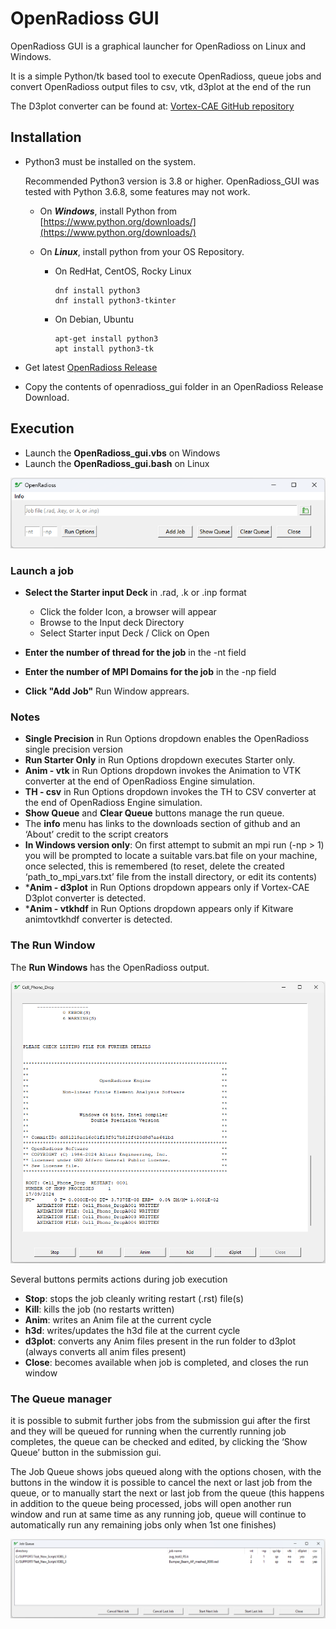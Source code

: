 # OpenRadioss GUI

OpenRadioss GUI is a graphical launcher for OpenRadioss on Linux and Windows.

It is a simple Python/tk based tool to execute OpenRadioss, queue jobs and convert OpenRadioss output files to csv, vtk, d3plot at the end of the run

The D3plot converter can be found at: [Vortex-CAE GitHub repository](https://github.com/Vortex-CAE/Vortex-Radioss)

## Installation

* Python3 must be installed on the system.

  Recommended Python3 version is 3.8 or higher.
  OpenRadioss_GUI was tested with Python 3.6.8, some features may not work.

  * On ***Windows***, install Python from [https://www.python.org/downloads/](https://www.python.org/downloads/)
  * On ***Linux***, install python from your OS Repository.

    * On RedHat, CentOS, Rocky Linux

          dnf install python3
          dnf install python3-tkinter

    * On Debian, Ubuntu

          apt-get install python3
          apt install python3-tk

* Get latest [OpenRadioss Release](https://github.com/OpenRadioss/OpenRadioss/releases)

* Copy the contents of openradioss_gui folder in an OpenRadioss Release Download.

## Execution

* Launch the **OpenRadioss_gui.vbs** on Windows
* Launch the **OpenRadioss_gui.bash** on Linux

![image](./icon/OpenRadioss_gui.png)

### Launch a job

* **Select the Starter input Deck** in .rad, .k or .inp format

  * Click the folder Icon, a browser will appear
  * Browse to the Input deck Directory
  * Select Starter input Deck / Click on Open

* **Enter the number of thread for the job** in the -nt field
* **Enter the number of MPI Domains for the job** in the -np field
* **Click "Add Job"** Run Window apprears.

### Notes

* **Single Precision**  in Run Options dropdown enables the OpenRadioss single precision version
* **Run Starter Only** in Run Options dropdown executes Starter only.
* **Anim - vtk** in Run Options dropdown invokes the Animation to VTK converter at the end of OpenRadioss Engine simulation.
* **TH - csv** in Run Options dropdown invokes the TH to CSV converter at the end of OpenRadioss Engine simulation.
* **Show Queue** and **Clear Queue** buttons manage the run queue.
* The **info** menu has links to the downloads section of github and an ‘About’ credit to the script creators
* **In Windows version only**: On first attempt to submit an mpi run (-np > 1) you will be prompted to locate a suitable vars.bat file on your machine, once selected, this is remembered (to reset, delete the created ‘path_to_mpi_vars.txt’ file from the install directory, or edit its contents)
* ***Anim - d3plot** in Run Options dropdown appears only if Vortex-CAE D3plot converter is detected.
* ***Anim - vtkhdf** in Run Options dropdown appears only if Kitware animtovtkhdf converter is detected.

### The Run Window

The **Run Windows** has the OpenRadioss output.

![image](./icon/job_window.png)

Several buttons permits actions during job execution

* **Stop**: stops the job cleanly writing restart (.rst) file(s)
* **Kill**: kills the job (no restarts written)
* **Anim**: writes an Anim file at the current cycle
* **h3d**: writes/updates the h3d file at the current cycle
* **d3plot**: converts any Anim files present in the run folder to d3plot (always converts all anim files present)
* **Close**: becomes available when job is completed, and closes the run window

### The Queue manager

it is possible to submit further jobs from the submission gui after the first and they will be queued for running when the currently running job completes, the queue can be checked and edited, by clicking the ‘Show Queue’ button in the submission gui.

The Job Queue shows jobs queued along with the options chosen, with the buttons in the window it is possible to cancel the next or last job from the queue, or to manually start the next or last job from the queue (this happens in addition to the queue being processed, jobs will open another run window and run at same time as any running job, queue will continue to automatically run any remaining jobs only when 1st one finishes)

![image](./icon/queue_window.png)
